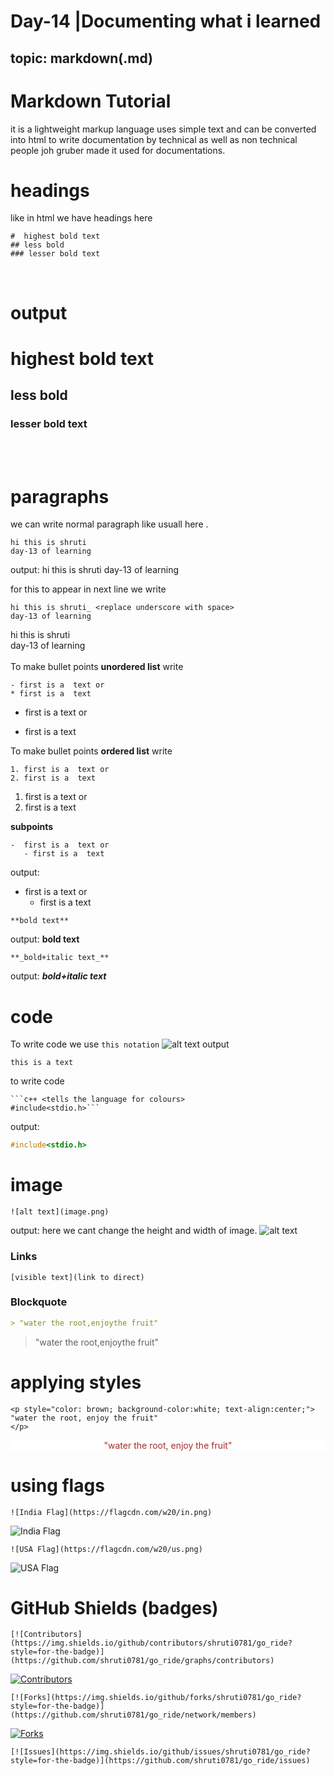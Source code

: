 # Day-14 |Documenting what i learned
<!-- this is a markup language like for github here .md refers to markdown -->
## topic: markdown(.md)
# Markdown Tutorial
it is a lightweight markup language uses simple text and can be converted into html to write documentation by technical as well as non technical people
joh gruber made it used for documentations.

# headings
like in html we have headings here
```
#  highest bold text
## less bold 
### lesser bold text
```
<br>

# output
#  highest bold text
## less bold 
### lesser bold text
<br>
<br>

# paragraphs
we can write normal paragraph like usuall here .

```
hi this is shruti
day-13 of learning
```
output: hi this is shruti
day-13 of learning

for this to appear in next line we write
```
hi this is shruti_ <replace underscore with space>
day-13 of learning
```
hi this is shruti  
day-13 of learning
<br>
<br>
To make bullet points **unordered list**
write 
```
- first is a  text or
* first is a  text
```
-  first is a  text or
* first is a  text

To make bullet points **ordered list**
write 
```
1. first is a  text or
2. first is a  text
```
1. first is a  text or
2.  first is a  text

**subpoints**
```
-  first is a  text or
   - first is a  text
```
output:
-  first is a  text or
   - first is a  text

```
**bold text**
```
output: **bold text**
```
**_bold+italic text_**
```
output: **_bold+italic text_**

# code
To write code we use 
```this notation``` 
![alt text](image-1.png)
output
```
this is a text
```
to write code
```
```c++ <tells the language for colours>
#include<stdio.h>```
```
output: 
``` c++ <tells the language for colours>
#include<stdio.h>
```
# image
```
![alt text](image.png)
```
output:
here we cant change the height and width of image.
![alt text](image.png)
<br>

### Links
```
[visible text](link to direct)
```

### Blockquote
``` markdown
> "water the root,enjoythe fruit"
```
> "water the root,enjoythe fruit"

# applying styles
```
<p style="color: brown; background-color:white; text-align:center;">
"water the root, enjoy the fruit"
</p>
```
<p style="color: brown; background-color:white; text-align:center;">
"water the root, enjoy the fruit"
</p>

# using flags
```
![India Flag](https://flagcdn.com/w20/in.png)  
```
![India Flag](https://flagcdn.com/w20/in.png)
```
![USA Flag](https://flagcdn.com/w20/us.png)
```
![USA Flag](https://flagcdn.com/w20/us.png)

# GitHub Shields (badges)
```
[![Contributors](https://img.shields.io/github/contributors/shruti0781/go_ride?style=for-the-badge)](https://github.com/shruti0781/go_ride/graphs/contributors)
```
[![Contributors](https://img.shields.io/github/contributors/shruti0781/go_ride?style=for-the-badge)](https://github.com/shruti0781/go_ride/graphs/contributors)

```
[![Forks](https://img.shields.io/github/forks/shruti0781/go_ride?style=for-the-badge)](https://github.com/shruti0781/go_ride/network/members)
```
[![Forks](https://img.shields.io/github/forks/shruti0781/go_ride?style=for-the-badge)](https://github.com/shruti0781/go_ride/network/members)
```
[![Issues](https://img.shields.io/github/issues/shruti0781/go_ride?style=for-the-badge)](https://github.com/shruti0781/go_ride/issues)
```

